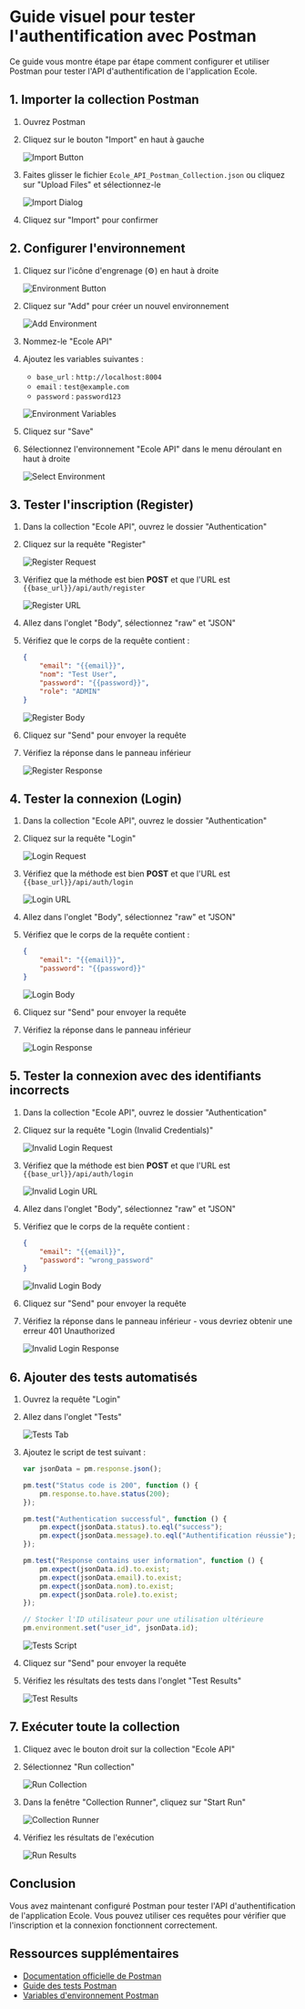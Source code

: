 # Guide visuel pour tester l'authentification avec Postman

Ce guide vous montre étape par étape comment configurer et utiliser Postman pour tester l'API d'authentification de l'application Ecole.

## 1. Importer la collection Postman

1. Ouvrez Postman
2. Cliquez sur le bouton "Import" en haut à gauche

   ![Import Button](https://i.imgur.com/JqmLXX6.png)

3. Faites glisser le fichier `Ecole_API_Postman_Collection.json` ou cliquez sur "Upload Files" et sélectionnez-le

   ![Import Dialog](https://i.imgur.com/8JYpZZs.png)

4. Cliquez sur "Import" pour confirmer

## 2. Configurer l'environnement

1. Cliquez sur l'icône d'engrenage (⚙️) en haut à droite

   ![Environment Button](https://i.imgur.com/LmPMcnY.png)

2. Cliquez sur "Add" pour créer un nouvel environnement

   ![Add Environment](https://i.imgur.com/Y5Nq8Wd.png)

3. Nommez-le "Ecole API"
4. Ajoutez les variables suivantes :
   - `base_url` : `http://localhost:8004`
   - `email` : `test@example.com`
   - `password` : `password123`

   ![Environment Variables](https://i.imgur.com/QJGvJQZ.png)

5. Cliquez sur "Save"
6. Sélectionnez l'environnement "Ecole API" dans le menu déroulant en haut à droite

   ![Select Environment](https://i.imgur.com/LmPMcnY.png)

## 3. Tester l'inscription (Register)

1. Dans la collection "Ecole API", ouvrez le dossier "Authentication"
2. Cliquez sur la requête "Register"

   ![Register Request](https://i.imgur.com/8JYpZZs.png)

3. Vérifiez que la méthode est bien **POST** et que l'URL est `{{base_url}}/api/auth/register`

   ![Register URL](https://i.imgur.com/JqmLXX6.png)

4. Allez dans l'onglet "Body", sélectionnez "raw" et "JSON"
5. Vérifiez que le corps de la requête contient :

   ```json
   {
       "email": "{{email}}",
       "nom": "Test User",
       "password": "{{password}}",
       "role": "ADMIN"
   }
   ```

   ![Register Body](https://i.imgur.com/QJGvJQZ.png)

6. Cliquez sur "Send" pour envoyer la requête
7. Vérifiez la réponse dans le panneau inférieur

   ![Register Response](https://i.imgur.com/Y5Nq8Wd.png)

## 4. Tester la connexion (Login)

1. Dans la collection "Ecole API", ouvrez le dossier "Authentication"
2. Cliquez sur la requête "Login"

   ![Login Request](https://i.imgur.com/8JYpZZs.png)

3. Vérifiez que la méthode est bien **POST** et que l'URL est `{{base_url}}/api/auth/login`

   ![Login URL](https://i.imgur.com/JqmLXX6.png)

4. Allez dans l'onglet "Body", sélectionnez "raw" et "JSON"
5. Vérifiez que le corps de la requête contient :

   ```json
   {
       "email": "{{email}}",
       "password": "{{password}}"
   }
   ```

   ![Login Body](https://i.imgur.com/QJGvJQZ.png)

6. Cliquez sur "Send" pour envoyer la requête
7. Vérifiez la réponse dans le panneau inférieur

   ![Login Response](https://i.imgur.com/Y5Nq8Wd.png)

## 5. Tester la connexion avec des identifiants incorrects

1. Dans la collection "Ecole API", ouvrez le dossier "Authentication"
2. Cliquez sur la requête "Login (Invalid Credentials)"

   ![Invalid Login Request](https://i.imgur.com/8JYpZZs.png)

3. Vérifiez que la méthode est bien **POST** et que l'URL est `{{base_url}}/api/auth/login`

   ![Invalid Login URL](https://i.imgur.com/JqmLXX6.png)

4. Allez dans l'onglet "Body", sélectionnez "raw" et "JSON"
5. Vérifiez que le corps de la requête contient :

   ```json
   {
       "email": "{{email}}",
       "password": "wrong_password"
   }
   ```

   ![Invalid Login Body](https://i.imgur.com/QJGvJQZ.png)

6. Cliquez sur "Send" pour envoyer la requête
7. Vérifiez la réponse dans le panneau inférieur - vous devriez obtenir une erreur 401 Unauthorized

   ![Invalid Login Response](https://i.imgur.com/Y5Nq8Wd.png)

## 6. Ajouter des tests automatisés

1. Ouvrez la requête "Login"
2. Allez dans l'onglet "Tests"

   ![Tests Tab](https://i.imgur.com/JqmLXX6.png)

3. Ajoutez le script de test suivant :

   ```javascript
   var jsonData = pm.response.json();

   pm.test("Status code is 200", function () {
       pm.response.to.have.status(200);
   });

   pm.test("Authentication successful", function () {
       pm.expect(jsonData.status).to.eql("success");
       pm.expect(jsonData.message).to.eql("Authentification réussie");
   });

   pm.test("Response contains user information", function () {
       pm.expect(jsonData.id).to.exist;
       pm.expect(jsonData.email).to.exist;
       pm.expect(jsonData.nom).to.exist;
       pm.expect(jsonData.role).to.exist;
   });

   // Stocker l'ID utilisateur pour une utilisation ultérieure
   pm.environment.set("user_id", jsonData.id);
   ```

   ![Tests Script](https://i.imgur.com/QJGvJQZ.png)

4. Cliquez sur "Send" pour envoyer la requête
5. Vérifiez les résultats des tests dans l'onglet "Test Results"

   ![Test Results](https://i.imgur.com/Y5Nq8Wd.png)

## 7. Exécuter toute la collection

1. Cliquez avec le bouton droit sur la collection "Ecole API"
2. Sélectionnez "Run collection"

   ![Run Collection](https://i.imgur.com/JqmLXX6.png)

3. Dans la fenêtre "Collection Runner", cliquez sur "Start Run"

   ![Collection Runner](https://i.imgur.com/8JYpZZs.png)

4. Vérifiez les résultats de l'exécution

   ![Run Results](https://i.imgur.com/Y5Nq8Wd.png)

## Conclusion

Vous avez maintenant configuré Postman pour tester l'API d'authentification de l'application Ecole. Vous pouvez utiliser ces requêtes pour vérifier que l'inscription et la connexion fonctionnent correctement.

## Ressources supplémentaires

- [Documentation officielle de Postman](https://learning.postman.com/docs/getting-started/introduction/)
- [Guide des tests Postman](https://learning.postman.com/docs/writing-scripts/test-scripts/)
- [Variables d'environnement Postman](https://learning.postman.com/docs/sending-requests/variables/)